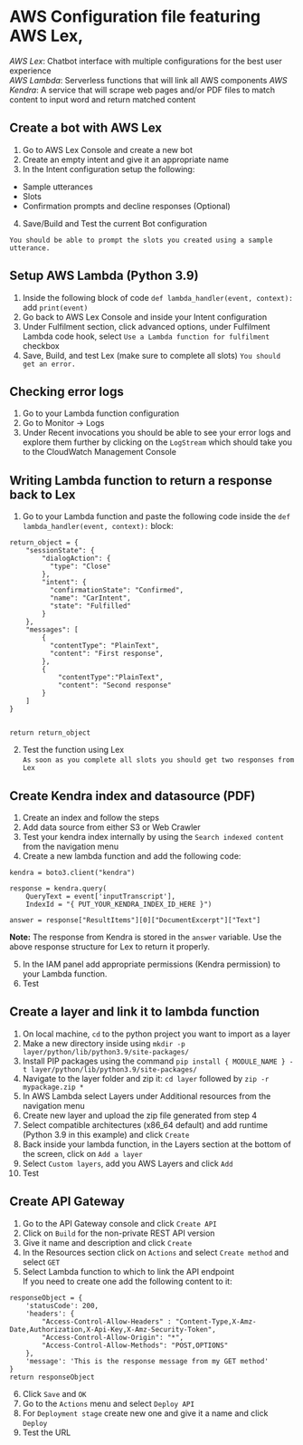 # AWS Configuration file featuring AWS Lex,

*AWS Lex*: Chatbot interface with multiple configurations for the best user experience\
*AWS Lambda*: Serverless functions that will link all AWS components
*AWS Kendra*: A service that will scrape web pages and/or PDF files to match content to input word and return matched content

## Create a bot with AWS Lex
1. Go to AWS Lex Console and create a new bot
2. Create an empty intent and give it an appropriate name
3. In the Intent configuration setup the following:
* Sample utterances
* Slots
* Confirmation prompts and decline responses (Optional)
4. Save/Build and Test the current Bot configuration

``You should be able to prompt the slots you created using a sample utterance.``


## Setup AWS Lambda (Python 3.9)
1. Inside the following block of code `def lambda_handler(event, context):` add `print(event)`
2. Go back to AWS Lex Console and inside your Intent configuration
3. Under Fulfilment section, click advanced options, under Fulfilment Lambda code hook, select `Use a Lambda function for fulfilment` checkbox
4. Save, Build, and test Lex (make sure to complete all slots)
``You should get an error.``


## Checking error logs
1. Go to your Lambda function configuration 
2. Go to Monitor -> Logs
3. Under Recent invocations you should be able to see your error logs and explore them further by clicking on the `LogStream` which should take you to the CloudWatch Management Console


## Writing Lambda function to return a response back to Lex
1. Go to your Lambda function and paste the following code inside the `def lambda_handler(event, context):` block:
```
return_object = {
    "sessionState": {
        "dialogAction": {
          "type": "Close"
        },
        "intent": {
          "confirmationState": "Confirmed",
          "name": "CarIntent",
          "state": "Fulfilled"
        }
    },
    "messages": [
        {
          "contentType": "PlainText",
          "content": "First response",
        },
        {
            "contentType":"PlainText",
            "content": "Second response"
        }
    ]
}


return return_object
```

2. Test the function using Lex\
`As soon as you complete all slots you should get two responses from Lex`


## Create Kendra index and datasource (PDF)
1. Create an index and follow the steps
2. Add data source from either S3 or Web Crawler
3. Test your kendra index internally by using the `Search indexed content` from the navigation menu
4. Create a new lambda function and add the following code:
```
kendra = boto3.client("kendra")

response = kendra.query(
    QueryText = event['inputTranscript'],
    IndexId = "{ PUT_YOUR_KENDRA_INDEX_ID_HERE }")
    
answer = response["ResultItems"][0]["DocumentExcerpt"]["Text"]
```
**Note:** The response from Kendra is stored in the `answer` variable. Use the above response structure for Lex to return it properly.

5. In the IAM panel add appropriate permissions (Kendra permission) to your Lambda function.
6. Test


## Create a layer and link it to lambda function
1. On local machine, `cd` to the python project you want to import as a layer
2. Make a new directory inside using `mkdir -p layer/python/lib/python3.9/site-packages/ `
3. Install PIP packages using the command `pip install { MODULE_NAME } -t layer/python/lib/python3.9/site-packages/ `
4. Navigate to the layer folder and zip it: `cd layer` followed by `zip -r mypackage.zip *  `
5. In AWS Lambda select Layers under Additional resources from the navigation menu
6. Create new layer and upload the zip file generated from step 4
7. Select compatible architectures (x86_64 default) and add runtime (Python 3.9 in this example) and click `Create`
8. Back inside your lambda function, in the Layers section at the bottom of the screen, click on `Add a layer` 
9. Select `Custom layers`, add you AWS Layers and click `Add`
10. Test


## Create API Gateway
1. Go to the API Gateway console and click `Create API`
2. Click on `Build` for the non-private REST API version
3. Give it name and description and click `Create`
4. In the Resources section click on `Actions` and select `Create method` and select `GET`
5. Select Lambda function to which to link the API endpoint\
If you need to create one add the following content to it:
```
responseObject = {
    'statusCode': 200,
    'headers': {
        "Access-Control-Allow-Headers" : "Content-Type,X-Amz-Date,Authorization,X-Api-Key,X-Amz-Security-Token",
        "Access-Control-Allow-Origin": "*",
        "Access-Control-Allow-Methods": "POST,OPTIONS"
    },
    'message': 'This is the response message from my GET method'
}
return responseObject
```
6. Click `Save` and `OK`
7. Go to the `Actions` menu and select `Deploy API`
8. For `Deployment stage` create new one and give it a name and click `Deploy`
9. Test the URL


